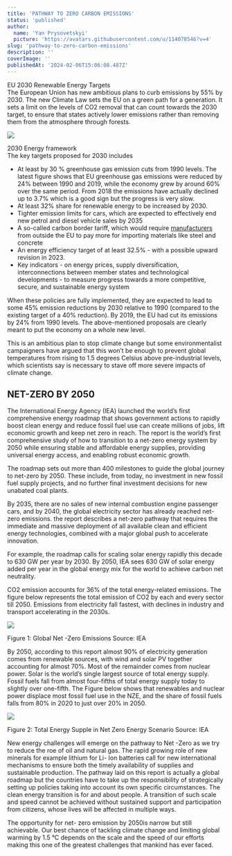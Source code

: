```yaml
---
title: 'PATHWAY TO ZERO CARBON EMISSIONS'
status: 'published'
author:
  name: 'Yan Prysovetskyi'
  picture: 'https://avatars.githubusercontent.com/u/114078546?v=4'
slug: 'pathway-to-zero-carbon-emissions'
description: ''
coverImage: ''
publishedAt: '2024-02-06T15:06:08.487Z'
---
```


EU 2030 Renewable Energy Targets\
The European Union has new ambitious plans to curb emissions by 55% by 2030. The new Climate Law sets the EU on a green path for a generation. It sets a limit on the levels of CO2 removal that can count towards the 2030 target, to ensure that states actively lower emissions rather than removing them from the atmosphere through forests.

![](https://ae-solar.com/wp-content/uploads/2021/09/image002.png)

2030 Energy framework\
The key targets proposed for 2030 includes

- At least by 30 % greenhouse gas emission cuts from 1990 levels. The latest figure shows that EU greenhouse gas emissions were reduced by 24% between 1990 and 2019, while the economy grew by around 60% over the same period. From 2018 the emissions have actually declined up to 3.7% which is a good sign but the progress is very slow.
- At least 32% share for renewable energy to be increased by 2030.
- Tighter emission limits for cars, which are expected to effectively end new petrol and diesel vehicle sales by 2035
- A so-called carbon border tariff, which would require [manufacturers](https://ae-solar.com/) from outside the EU to pay more for importing materials like steel and concrete
- An energy efficiency target of at least 32.5% - with a possible upward revision in 2023.
- Key indicators - on energy prices, supply diversification, interconnections between member states and technological developments - to measure progress towards a more competitive, secure, and sustainable energy system

When these policies are fully implemented, they are expected to lead to some 45% emission reductions by 2030 relative to 1990 (compared to the existing target of a 40% reduction). By 2019, the EU had cut its emissions by 24% from 1990 levels. The above-mentioned proposals are clearly meant to put the economy on a whole new level.

This is an ambitious plan to stop climate change but some environmentalist campaigners have argued that this won’t be enough to prevent global temperatures from rising to 1.5 degrees Celsius above pre-industrial levels, which scientists say is necessary to stave off more severe impacts of climate change.

## **NET-ZERO BY 2050**

The International Energy Agency (IEA) launched the world’s first comprehensive energy roadmap that shows government actions to rapidly boost clean energy and reduce fossil fuel use can create millions of jobs, lift economic growth and keep net zero in reach. The report is the world’s first comprehensive study of how to transition to a net-zero energy system by 2050 while ensuring stable and affordable energy supplies, providing universal energy access, and enabling robust economic growth.

The roadmap sets out more than 400 milestones to guide the global journey to net-zero by 2050. These include, from today, no investment in new fossil fuel supply projects, and no further final investment decisions for new unabated coal plants.

By 2035, there are no sales of new internal combustion engine passenger cars, and by 2040, the global electricity sector has already reached net-zero emissions. the report describes a net-zero pathway that requires the immediate and massive deployment of all available clean and efficient energy technologies, combined with a major global push to accelerate innovation.

For example, the roadmap calls for scaling solar energy rapidly this decade to 630 GW per year by 2030. By 2050, IEA sees 630 GW of solar energy added per year in the global energy mix for the world to achieve carbon net neutrality.

CO2 emission accounts for 36% of the total energy-related emissions. The figure below represents the total emission of CO2 by each and every sector till 2050. Emissions from electricity fall fastest, with declines in industry and transport accelerating in the 2030s.

![](https://ae-solar.com/wp-content/uploads/2021/09/image004.png)

Figure 1: Global Net -Zero Emissions Source: IEA

By 2050, according to this report almost 90% of electricity generation comes from renewable sources, with wind and solar PV together accounting for almost 70%. Most of the remainder comes from nuclear power. Solar is the world’s single largest source of total energy supply. Fossil fuels fall from almost four-fifths of total energy supply today to slightly over one-fifth. The Figure below shows that renewables and nuclear power displace most fossil fuel use in the NZE, and the share of fossil fuels falls from 80% in 2020 to just over 20% in 2050.

![](https://ae-solar.com/wp-content/uploads/2021/09/image006.png)

Figure 2: Total Energy Supple in Net Zero Energy Scenario Source: IEA

New energy challenges will emerge on the pathway to Net -Zero as we try to reduce the roe of oil and natural gas. The rapid growing role of new minerals for example lithium for Li- Ion batteries call for new international mechanisms to ensure both the timely availability of supplies and sustainable production. The pathway laid on this report is actually a global roadmap but the countries have to take up the responsibility of strategically setting up policies taking into account its own specific circumstances. The clean energy transition is for and about people. A transition of such scale and speed cannot be achieved without sustained support and participation from citizens, whose lives will be affected in multiple ways.

The opportunity for net- zero emission by 2050is narrow but still achievable. Our best chance of tackling climate change and limiting global warming by 1.5 °C depends on the scale and the speed of our efforts making this one of the greatest challenges that mankind has ever faced.